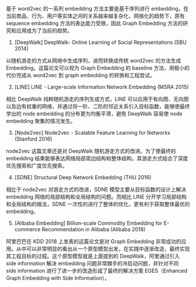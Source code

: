 基于 word2vec 的一系列 embedding 方法主要是基于序列进行 embedding，在当前商品、行为、用户等实体之间的关系越来越复杂化、网络化的趋势下，原有 sequence embedding 方法的表达能力受限，因此 Graph Embedding 方法的研究和应用成为了当前的趋势。

1. [DeepWalk] DeepWalk- Online Learning of Social Representations (SBU 2014)

以随机游走的方式从网络中生成序列，进而转换成传统 word2vec 的方法生成 Embedding。这篇论文可以视为 Graph Embedding 的 baseline 方法，用极小的代价完成从 word2vec 到 graph embedding 的转换和工程尝试。

2. [LINE] LINE - Large-scale Information Network Embedding (MSRA 2015)

相比 DeepWalk 纯粹随机游走的序列生成方式，LINE 可以应用于有向图、无向图以及边有权重的网络，并通过将一阶、二阶的邻近关系引入目标函数，能够使最终学出的 node embedding 的分布更为均衡平滑，避免 DeepWalk 容易使 node embedding 聚集的情况发生。

3. [Node2vec] Node2vec - Scalable Feature Learning for Networks (Stanford 2016)

node2vec 这篇文章还是对 DeepWalk 随机游走方式的改进。为了使最终的 embedding 结果能够表达网络局部周边结构和整体结构，其游走方式结合了深度优先搜索和广度优先搜索。

4. [SDNE] Structural Deep Network Embedding (THU 2016)

相比于 node2vec 对游走方式的改进，SDNE 模型主要从目标函数的设计上解决 embedding 网络的局部结构和全局结构的问题。而相比 LINE 分开学习局部结构和全局结构的做法，SDNE 一次性的进行了整体的优化，更有利于获取整体最优的 embedding。

5. [Alibaba Embedding] Billion-scale Commodity Embedding for E-commerce Recommendation in Alibaba (Alibaba 2018)

阿里巴巴在 KDD 2018 上发表的这篇论文是对 Graph Embedding 非常成功的应用。从中可以非常明显的看出从一个原型模型出发，在实践中逐渐改造，最终实现其工程目标的过程。这个原型模型就是上面提到的 DeepWalk，阿里通过引入 side information 解决 embedding 问题非常棘手的冷启动问题，并针对不同 side information 进行了进一步的改造形成了最终的解决方案 EGES（Enhanced Graph Embedding with Side Information）。
